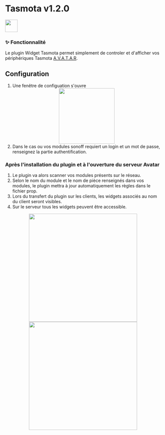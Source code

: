 # Tasmota v1.2.0

<div style="text-align: left; margin: 10px 0">
<img src="../../core/plugins/tasmota/assets/images/tasmota.png" width="40"/></div>


### ✨ Fonctionnalité
Le plugin Widget Tasmota permet simplement de controler et d'afficher vos périphériques Tasmota [A.V.A.T.A.R](https://github.com/Avatar-Home-Automation).

## Configuration

1. Une fenêtre de configuation s'ouvre <div style="text-align: center;">
<img src="../../core/plugins/tasmota/assets/images/docs/window.png" width="180"/></div>
2. Dans le cas ou vos modules sonoff requiert un login et un mot de passe, renseignez la partie authentification.
   
### Après l'installation du plugin et à l'ouverture du serveur Avatar 

1. Le plugin va alors scanner vos modules présents sur le réseau.
2. Selon le nom du module et le nom de pièce renseignés dans vos modules, le plugin mettra à jour automatiquement les règles dans le fichier prop.
3. Lors du transfert du plugin sur les clients, les widgets associés au nom du client seront visibles.
4. Sur le serveur tous les widgets peuvent être accessible.


<div style="text-align: center;">
<img src="../../core/plugins/tasmota/assets/images/docs/ws.png" width="350"/><img src="../../core/plugins/tasmota/assets/images/docs/ws-1.png" width="350"/></div>
